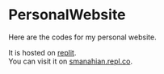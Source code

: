 # PersonalWebsite
Here are the codes for my personal website.


It is hosted on <a href="https://replit.com/@SMANahian/SMANahian">replit</a>. <br />
You can visit it on <a href="https://smanahian.repl.co/">smanahian.repl.co</a>.
